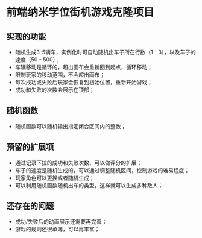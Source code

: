 前端纳米学位街机游戏克隆项目
===============================

## 实现的功能

* 随机生成3-5辆车，实例化时可自动随机出车子所在行数（1 - 3），以及车子的速度（50 - 500）；
* 车辆移动是循环的，超出画布会重新回到起点，循环移动；
* 限制玩家的移动范围，不会超出画布；
* 每次成功或失败后玩家会恢复到初始位置，重新开始游戏；
* 成功和失败的次数会展示在顶部；

## 随机函数

* 随机函数可以随机输出指定闭合区间内的整数；

## 预留的扩展项

* 通过记录下拉的成功和失败次数，可以做评分的扩展；
* 车子的速度是随机生成的，可以通过调整随机区间，控制游戏的难易程度；
* 玩家角色可以更换或者随机生成；
* 可以利用随机函数随机出车的类型，这样就可以生成多种敌人；

## 还存在的问题  

* 成功/失败后的动画展示还需要再完善；
* 游戏的规则还很单薄，可以再丰富；